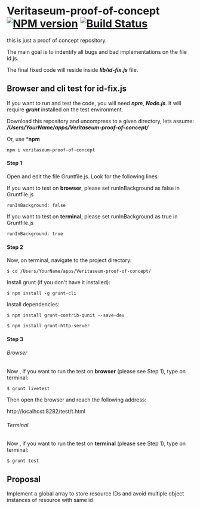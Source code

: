 # Veritaseum-proof-of-concept  [![NPM version](https://badge.fury.io/js/veritaseum-proof-of-concept.png)](http://badge.fury.io/js/veritaseum-proof-of-concept) [![Build Status](https://travis-ci.org/web2solutions/Veritaseum-proof-of-concept.svg?branch=master)](https://travis-ci.org/web2solutions/Veritaseum-proof-of-concept)

this is just a proof of concept repository.

The main goal is to indentify all bugs and bad implementations on the file id.js.

The final fixed code will reside inside ***lib/id-fix.js*** file.


##  Browser and cli test for id-fix.js

If you want to run and test the code, you will need ***npm***, ***Node.js***. It will require ***grunt*** installed on the test environment.

Download this repository and uncompress to a given directory, lets assume: ***/Users/YourName/apps/Veritaseum-proof-of-concept/***

Or, use ***npm**

    npm i veritaseum-proof-of-concept


#### Step 1

Open and edit the file Gruntfile.js. Look for the following lines:

If you want to test on **browser**, please set runInBackground as false in Gruntfile.js

    runInBackground: false

If you want to test on **terminal**, please set runInBackground as true in Gruntfile.js

    runInBackground: true

#### Step 2

Now, on terminal, navigate to the project directory:

    $ cd /Users/YourName/apps/Veritaseum-proof-of-concept/

Install grunt (if you don't have it installed):

    $ npm install -g grunt-cli

Install dependencies:

    $ npm install grunt-contrib-qunit --save-dev

    $ npm install grunt-http-server

#### Step 3

###### Browser

Now , if you want to run the test on **browser** (please see Step 1), type on terminal:

    $ grunt livetest

Then open the browser and reach the following address: 

http://localhost:8282/test/t.html

###### Terminal

Now , if you want to run the test on **terminal** (please see Step 1), type on terminal:

    $ grunt test





## Proposal

Implement a global array to store resource IDs and avoid multiple object instances of resource with same id